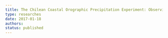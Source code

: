```yaml
---
title: The Chilean Coastal Orographic Precipitation Experiment: Observing the influence of microphysical rain regime on coastal orographic precipitation
type: researches
date: 2017-01-18
authors: 
status: published
---
```


